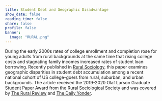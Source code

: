 ```yaml
---
title: Student Debt and Geographic Disadvantage
show_date: false
reading_time: false
share: false
profile: false
banner:
  image: "RURAL.png"
---
```

During the early 2000s rates of college enrollment and completion rose for young adults from rural backgrounds at the same time that rising college costs and stagnating family incomes increased rates of student loan borrowing. Recently published in [Rural Sociology](https://onlinelibrary.wiley.com/doi/10.1111/ruso.12403), this paper examines geographic disparities in student debt accumulation among a recent national cohort of US college-goers from rural, suburban, and urban backgrounds. The article received the 2019-2020 Olaf Larson Graduate Student Paper Award from the Rural Sociological Society and was covered by [The Rural Review](https://www.ruralreconcile.org/ruralreview/geographyandstudendebt) and [The Daily Yonder](https://dailyyonder.com/study-rural-college-goers-have-higher-debt-compared-to-non-rural-students/2021/11/08/).



